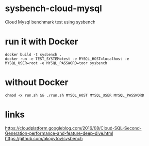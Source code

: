 # sysbench-cloud-mysql
Cloud Mysql benchmark test using sysbench

# run it with Docker
```
docker build -t sysbench . 
docker run -e TEST_SYSTEM=test -e MYSQL_HOST=localhost -e MYSQL_USER=root -e MYSQL_PASSWORD=toor sysbench 
```
# without Docker
```
chmod +x run.sh && ./run.sh MYSQL_HOST MYSQL_USER MYSQL_PASSWORD
```

# links
https://cloudplatform.googleblog.com/2016/08/Cloud-SQL-Second-Generation-performance-and-feature-deep-dive.html
https://github.com/akopytov/sysbench
